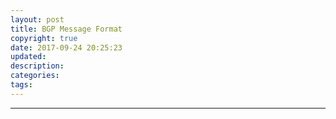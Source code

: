 ```yaml
---
layout: post
title: BGP Message Format
copyright: true
date: 2017-09-24 20:25:23
updated:
description:
categories:
tags:
---
```


<!-- more -->

-----------------------------------------------------------

